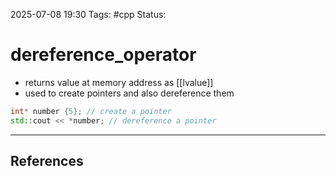 
2025-07-08 19:30
Tags: #cpp
Status:

# dereference_operator
- returns value at memory address as [[lvalue]]
- used to create pointers and also dereference them
```cpp
int* number {5}; // create a pointer
std::cout << *number; // dereference a pointer
```


---
## References



